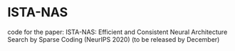 # ISTA-NAS
code for the paper: ISTA-NAS: Efficient and Consistent Neural Architecture Search by Sparse Coding (NeurIPS 2020)
(to be released by December)
